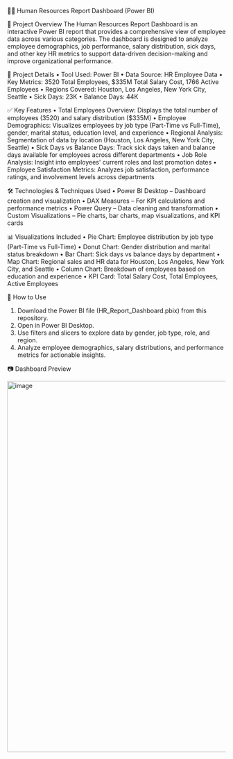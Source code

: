 🧑‍💼 Human Resources Report Dashboard (Power BI)

📌 Project Overview
The Human Resources Report Dashboard is an interactive Power BI report that provides a comprehensive view of employee data across various categories. The dashboard is designed to analyze employee demographics, job performance, salary distribution, sick days, and other key HR metrics to support data-driven decision-making and improve organizational performance.

📂 Project Details
•	Tool Used: Power BI
•	Data Source: HR Employee Data
•	Key Metrics: 3520 Total Employees, $335M Total Salary Cost, 1766 Active Employees
•	Regions Covered: Houston, Los Angeles, New York City, Seattle
•	Sick Days: 23K
•	Balance Days: 44K

✅ Key Features
•	Total Employees Overview: Displays the total number of employees (3520) and salary distribution ($335M)
•	Employee Demographics: Visualizes employees by job type (Part-Time vs Full-Time), gender, marital status, education level, and experience
•	Regional Analysis: Segmentation of data by location (Houston, Los Angeles, New York City, Seattle)
•	Sick Days vs Balance Days: Track sick days taken and balance days available for employees across different departments
•	Job Role Analysis: Insight into employees' current roles and last promotion dates
•	Employee Satisfaction Metrics: Analyzes job satisfaction, performance ratings, and involvement levels across departments

🛠 Technologies & Techniques Used
•	Power BI Desktop – Dashboard creation and visualization
•	DAX Measures – For KPI calculations and performance metrics
•	Power Query – Data cleaning and transformation
•	Custom Visualizations – Pie charts, bar charts, map visualizations, and KPI cards

📊 Visualizations Included
•	Pie Chart: Employee distribution by job type (Part-Time vs Full-Time)
•	Donut Chart: Gender distribution and marital status breakdown
•	Bar Chart: Sick days vs balance days by department
•	Map Chart: Regional sales and HR data for Houston, Los Angeles, New York City, and Seattle
•	Column Chart: Breakdown of employees based on education and experience
•	KPI Card: Total Salary Cost, Total Employees, Active Employees

🚀 How to Use
1.	Download the Power BI file (HR_Report_Dashboard.pbix) from this repository.
2.	Open in Power BI Desktop.
3.	Use filters and slicers to explore data by gender, job type, role, and region.
4.	Analyze employee demographics, salary distributions, and performance metrics for actionable insights.

📷 Dashboard Preview

<img width="1528" height="855" alt="image" src="https://github.com/user-attachments/assets/0853b693-c9f0-45de-a287-dd5734e4c1bd" />
